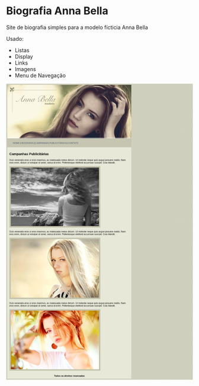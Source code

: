 # Biografia Anna Bella

Site de biografia simples para a modelo fícticia Anna Bella

Usado:

* Listas
* Display
* Links
* Imagens
* Menu de Navegação

<img src="../mockups/mockup-anna-bella.jpg" alt="Index - Biografia Anna Bella">